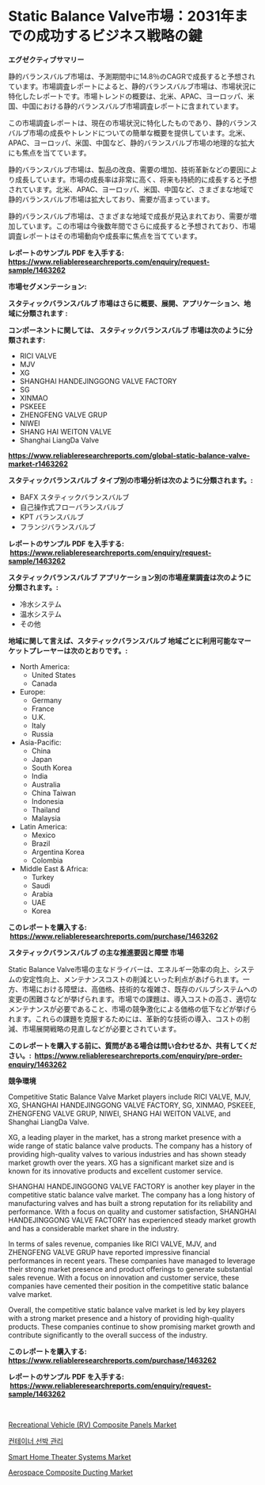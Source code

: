<p><h1>Static Balance Valve市場：2031年までの成功するビジネス戦略の鍵</h1></p><p><strong>エグゼクティブサマリー</strong></p>
<p><p>静的バランスバルブ市場は、予測期間中に14.8％のCAGRで成長すると予想されています。市場調査レポートによると、静的バランスバルブ市場は、市場状況に特化したレポートです。市場トレンドの概要は、北米、APAC、ヨーロッパ、米国、中国における静的バランスバルブ市場調査レポートに含まれています。</p><p>この市場調査レポートは、現在の市場状況に特化したものであり、静的バランスバルブ市場の成長やトレンドについての簡単な概要を提供しています。北米、APAC、ヨーロッパ、米国、中国など、静的バランスバルブ市場の地理的な拡大にも焦点を当てています。</p><p>静的バランスバルブ市場は、製品の改良、需要の増加、技術革新などの要因により成長しています。市場の成長率は非常に高く、将来も持続的に成長すると予想されています。北米、APAC、ヨーロッパ、米国、中国など、さまざまな地域で静的バランスバルブ市場は拡大しており、需要が高まっています。</p><p>静的バランスバルブ市場は、さまざまな地域で成長が見込まれており、需要が増加しています。この市場は今後数年間でさらに成長すると予想されており、市場調査レポートはその市場動向や成長率に焦点を当てています。</p></p>
<p><strong>レポートのサンプル PDF を入手する: <a href="https://www.reliableresearchreports.com/enquiry/request-sample/1463262">https://www.reliableresearchreports.com/enquiry/request-sample/1463262</a></strong></p>
<p><strong>市場セグメンテーション:</strong></p>
<p><strong> スタティックバランスバルブ 市場はさらに概要、展開、アプリケーション、地域に分類されます :</strong></p>
<p><strong>コンポーネントに関しては、 スタティックバランスバルブ 市場は次のように分類されます: &nbsp;</strong></p>
<p><ul><li>RICI VALVE</li><li>MJV</li><li>XG</li><li>SHANGHAI HANDEJINGGONG VALVE FACTORY</li><li>SG</li><li>XINMAO</li><li>PSKEEE</li><li>ZHENGFENG VALVE GRUP</li><li>NIWEI</li><li>SHANG HAI WEITON VALVE</li><li>Shanghai LiangDa Valve</li></ul></p>
<p><strong><a href="https://www.reliableresearchreports.com/global-static-balance-valve-market-r1463262">https://www.reliableresearchreports.com/global-static-balance-valve-market-r1463262</a></strong></p>
<p><strong> スタティックバランスバルブ タイプ別の市場分析は次のように分類されます。:</strong></p>
<p><ul><li>BAFX スタティックバランスバルブ</li><li>自己操作式フローバランスバルブ</li><li>KPT バランスバルブ</li><li>フランジバランスバルブ</li></ul></p>
<p><strong>レポートのサンプル PDF を入手する: &nbsp;<a href="https://www.reliableresearchreports.com/enquiry/request-sample/1463262">https://www.reliableresearchreports.com/enquiry/request-sample/1463262</a></strong></p>
<p><strong> スタティックバランスバルブ アプリケーション別の市場産業調査は次のように分類されます。:</strong></p>
<p><ul><li>冷水システム</li><li>温水システム</li><li>その他</li></ul></p>
<p><strong>地域に関して言えば、スタティックバランスバルブ 地域ごとに利用可能なマーケットプレーヤーは次のとおりです。:</strong></p>
<p><ul>
    <li>
        North America:
        <ul>
            <li>United States</li>
            <li>Canada</li>
        </ul>
    </li>
    <li>
        Europe:
        <ul>
            <li>Germany</li>
            <li>France</li>
            <li>U.K.</li>
            <li>Italy</li>
            <li>Russia</li>
        </ul>
    </li>
    <li>
        Asia-Pacific:
        <ul>
            <li>China</li>
            <li>Japan</li>
            <li>South Korea</li>
            <li>India</li>
            <li>Australia</li>
            <li>China Taiwan</li>
            <li>Indonesia</li>
            <li>Thailand</li>
            <li>Malaysia</li>
        </ul>
    </li>
    <li>
        Latin America:
        <ul>
            <li>Mexico</li>
            <li>Brazil</li>
            <li>Argentina Korea</li>
            <li>Colombia</li>
        </ul>
    </li>
    <li>
        Middle East & Africa:
        <ul>
            <li>Turkey</li>
            <li>Saudi</li>
            <li>Arabia</li>
            <li>UAE</li>
            <li>Korea</li>
        </ul>
    </li>
    </ul></p>
<p><strong>このレポートを購入する: &nbsp;<a href="https://www.reliableresearchreports.com/purchase/1463262">https://www.reliableresearchreports.com/purchase/1463262</a></strong></p>
<p><strong>スタティックバランスバルブ の主な推進要因と障壁 市場</strong></p>
<p><p>Static Balance Valve市場の主なドライバーは、エネルギー効率の向上、システムの安定性向上、メンテナンスコストの削減といった利点があげられます。一方、市場における障壁は、高価格、技術的な複雑さ、既存のバルブシステムへの変更の困難さなどが挙げられます。市場での課題は、導入コストの高さ、適切なメンテナンスが必要であること、市場の競争激化による価格の低下などが挙げられます。これらの課題を克服するためには、革新的な技術の導入、コストの削減、市場展開戦略の見直しなどが必要とされています。</p></p>
<p><strong>このレポートを購入する前に、質問がある場合は問い合わせるか、共有してください。:&nbsp; <a href="https://www.reliableresearchreports.com/enquiry/pre-order-enquiry/1463262">https://www.reliableresearchreports.com/enquiry/pre-order-enquiry/1463262</a></strong></p>
<p><strong>競争環境</strong></p>
<p><p>Competitive Static Balance Valve Market players include RICI VALVE, MJV, XG, SHANGHAI HANDEJINGGONG VALVE FACTORY, SG, XINMAO, PSKEEE, ZHENGFENG VALVE GRUP, NIWEI, SHANG HAI WEITON VALVE, and Shanghai LiangDa Valve. </p><p>XG, a leading player in the market, has a strong market presence with a wide range of static balance valve products. The company has a history of providing high-quality valves to various industries and has shown steady market growth over the years. XG has a significant market size and is known for its innovative products and excellent customer service.</p><p>SHANGHAI HANDEJINGGONG VALVE FACTORY is another key player in the competitive static balance valve market. The company has a long history of manufacturing valves and has built a strong reputation for its reliability and performance. With a focus on quality and customer satisfaction, SHANGHAI HANDEJINGGONG VALVE FACTORY has experienced steady market growth and has a considerable market share in the industry.</p><p>In terms of sales revenue, companies like RICI VALVE, MJV, and ZHENGFENG VALVE GRUP have reported impressive financial performances in recent years. These companies have managed to leverage their strong market presence and product offerings to generate substantial sales revenue. With a focus on innovation and customer service, these companies have cemented their position in the competitive static balance valve market.</p><p>Overall, the competitive static balance valve market is led by key players with a strong market presence and a history of providing high-quality products. These companies continue to show promising market growth and contribute significantly to the overall success of the industry.</p></p>
<p><strong>このレポートを購入する: &nbsp; <a href="https://www.reliableresearchreports.com/purchase/1463262">https://www.reliableresearchreports.com/purchase/1463262</a></strong></p>
<p><strong>レポートのサンプル PDF を入手する: &nbsp;<a href="https://www.reliableresearchreports.com/enquiry/request-sample/1463262">https://www.reliableresearchreports.com/enquiry/request-sample/1463262</a></strong><strong></strong></p>
<p>&nbsp;</p>
<p><p><a href="https://www.linkedin.com/pulse/recreational-vehicle-rv-composite-panels-market-analysis-examines-zpz6f?trackingId=dsiReBUxQeUC6W1EvlAjNw%3D%3D">Recreational Vehicle (RV) Composite Panels Market</a></p><p><a href="https://github.com/darrellockm3ytan895656/Market-Research-Report-List-1/blob/main/528315528315.md">컨테이너 선박 관리</a></p><p><a href="https://github.com/Sinjinluong3e0awx2m195k76/Market-Research-Report-List-2/blob/main/smart-home-theater-systems-market.md">Smart Home Theater Systems Market</a></p><p><a href="https://www.linkedin.com/pulse/aerospace-composite-ducting-market-size-furnishes-valuable-information-8tnnf?trackingId=fMCAIQjKZ5Zi2f%2FR0migWw%3D%3D">Aerospace Composite Ducting Market</a></p></p>